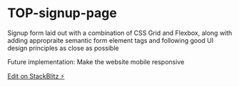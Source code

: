 # TOP-signup-page

Signup form laid out with a combination of CSS Grid and Flexbox, along with adding appropraite semantic form element tags and following good UI design principles as close as possible

Future implementation: Make the website mobile responsive

[Edit on StackBlitz ⚡️](https://stackblitz.com/edit/top-signup-form)